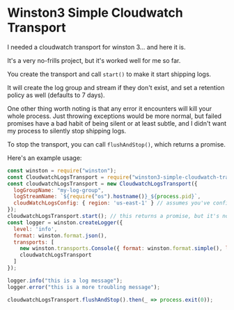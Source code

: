 Winston3 Simple Cloudwatch Transport
====================================

I needed a cloudwatch transport for winston 3... and here it is.

It's a very no-frills project, but it's worked well for me so far.

You create the transport and call `start()` to make it start shipping logs.

It will create the log group and stream if they don't exist, and set a retention policy as well (defaults to 7 days).

One other thing worth noting is that any error it encounters will kill your whole process. Just throwing exceptions would be more normal, but failed promises have a bad habit of being silent or at least subtle, and I didn't want my process to silently stop shipping logs.

To stop the transport, you can call `flushAndStop()`, which returns a promise.

Here's an example usage:

```javascript
const winston = require("winston");
const CloudwatchLogsTransport = require("winston3-simple-cloudwatch-transport");
const cloudwatchLogsTransport = new CloudwatchLogsTransport({
  logGroupName: "my-log-group",
  logStreamName: `${require("os").hostname()}_${process.pid}`,
  cloudWatchLogsConfig: { region: 'us-east-1' } // assumes you've configured your environment for AWS calls
});
cloudwatchLogsTransport.start(); // this returns a promise, but it's not a precondition to logging stuff
const logger = winston.createLogger({
  level: 'info',
  format: winston.format.json(),
  transports: [
    new winston.transports.Console({ format: winston.format.simple(), level: 'error' }),
    cloudwatchLogsTransport
  ]
});

logger.info("this is a log message");
logger.error("this is a more troubling message");

cloudwatchLogsTransport.flushAndStop().then(_ => process.exit(0));
```
